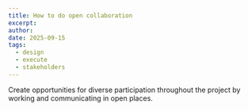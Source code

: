 ```yaml
---
title: How to do open collaboration
excerpt:
author:
date: 2025-09-15
tags:
  - design
  - execute
  - stakeholders
---
```



Create opportunities for diverse participation throughout the project by working and communicating in open places.
